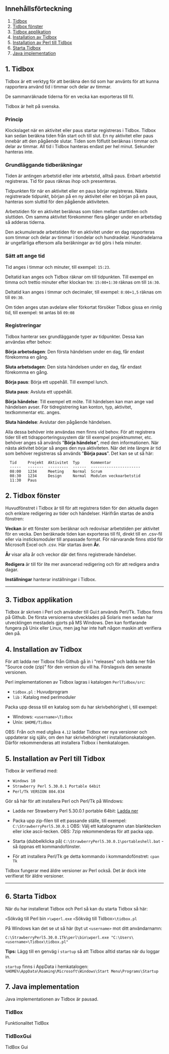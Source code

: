 
## Inneh&aring;llsf&ouml;rteckning
 1. [Tidbox](#2)
 2. [Tidbox f&ouml;nster](#7)
 3. [Tidbox applikation](#8)
 4. [Installation av Tidbox](#9)
 5. [Installation av Perl till Tidbox](#10)
 6. [Starta Tidbox](#11)
 7. [Java implementation](#12)

## <a id="2">1.</a> Tidbox
Tidbox &auml;r ett verktyg f&ouml;r att ber&auml;kna den tid som har anv&auml;nts f&ouml;r att kunna
rapportera anv&auml;nd tid i timmar och delar av timmar.

De sammanr&auml;knade tiderna f&ouml;r en vecka kan exporteras till fil.

Tidbox &auml;r helt p&aring; svenska.

### Princip

Klockslaget n&auml;r en aktivitet eller paus startar registreras i Tidbox. Tidbox
kan sedan ber&auml;kna tiden fr&aring;n start och till slut. En ny aktivitet eller paus
inneb&auml;r att den p&aring;g&aring;ende slutar. Tiden som f&ouml;flutit ber&auml;knas i timmar
och delar av timmar. All tid i Tidbox hanteras endast per hel minut. Sekunder
hanteras inte.

### Grundl&auml;ggande tidber&auml;kningar

Tiden &auml;r antingen arbetstid eller inte arbetstid, allts&aring; paus. Enbart
arbetstid registreras. Tid f&ouml;r paus r&auml;knas ihop och presenteras.

Tidpunkten f&ouml;r n&auml;r en aktivitet eller en paus b&ouml;rjar registreras. N&auml;sta
registrerade tidpunkt, b&ouml;rjan p&aring; en ny aktivitet eller en b&ouml;rjan p&aring; en
paus, hanteras som sluttid f&ouml;r den p&aring;g&aring;ende aktiviteten.

Arbetstiden f&ouml;r en aktivitet ber&auml;knas som tiden mellan starttiden och
sluttiden. Om samma aktivitet f&ouml;rekommer flera g&aring;nger under en arbetsdag
s&aring; adderas tiderna.

Den ackumulerade arbetstiden f&ouml;r en aktivitet under en dag rapporteras som
timmar och delar av timmar i tiondelar och hundradelar. Hundradelarna &auml;r
ungef&auml;rliga eftersom alla ber&auml;kningar av tid g&ouml;rs i hela minuter.

### S&auml;tt att ange tid

Tid anges i timmar och minuter, till exempel: `15:23`.

Deltatid kan anges och Tidbox r&auml;knar om till tidpunkten. Till exempel en
timma och trettio minuter efter klockan tre: `15:00+1:30` r&auml;knas om till
`16:30`.

Deltatid kan anges i timmar och decimaler, till exempel: `8:00+1,5` r&auml;knas
om till `09:30`.

Om tiden anges utan avdelare eller f&ouml;rkortat f&ouml;rs&ouml;ker Tidbox gissa en
rimlig tid, till exempel: `98` antas bli `09:08`

### Registreringar

Tidbox hanterar sex grundl&auml;ggande typer av tidpunkter. Dessa kan anv&auml;ndas
efter behov:

**B&ouml;rja arbetsdagen**: Den f&ouml;rsta h&auml;ndelsen under en dag, f&aring;r endast
f&ouml;rekomma en g&aring;ng.

**Sluta arbetsdagen**: Den sista h&auml;ndelsen under en dag, f&aring;r endast
f&ouml;rekomma en g&aring;ng.

**B&ouml;rja paus**: B&ouml;rja ett uppeh&aring;ll. Till exempel lunch.

**Sluta paus**: Avsluta ett uppeh&aring;ll.

**B&ouml;rja h&auml;ndelse**: Till exempel ett m&ouml;te. Till h&auml;ndelsen kan man ange vad
h&auml;ndelsen avser. F&ouml;r tidregistrering kan konton, typ, aktivitet,
textkommentar etc. anges.

**Sluta h&auml;ndelse**: Avslutar den p&aring;g&aring;ende h&auml;ndelsen.

Alla dessa beh&ouml;ver inte anv&auml;ndas men finns vid behov. F&ouml;r att registrera
tider till ett tidrapporteringssystem d&auml;r till exempel projektnummer, etc.
beh&ouml;ver anges s&aring; anv&auml;nds "**B&ouml;rja h&auml;ndelse**", med den informationen. N&auml;r
n&auml;sta aktivitet b&ouml;rjar s&aring; anges den nya aktiviteten. N&auml;r det inte l&auml;ngre
&auml;r tid som beh&ouml;ver registreras s&aring; anv&auml;nds "**B&ouml;rja paus**". Det kan se ut s&aring;
h&auml;r:

```
  Tid     Projekt  Aktivitet  Typ     Kommentar
  -----   -------  ---------  ------  ----------------------
  08:00   1234     Meeting    Normal  Scrum
  08:30   1234     Design     Normal  Modulen veckoarbetstid
  11:30   Paus
```


## <a id="7">2.</a> Tidbox f&ouml;nster
Huvudf&ouml;nstret i Tidbox &auml;r till f&ouml;r att registrera tiden f&ouml;r den aktuella
dagen och enklare redigering av tider och h&auml;ndelser. H&auml;rifr&aring;n startas de andra
f&ouml;nstren:

**Veckan** &auml;r ett f&ouml;nster som ber&auml;knar och redovisar arbetstiden per aktivitet
f&ouml;r en vecka. Den ber&auml;knade tiden kan exporteras till fil, direkt till en
.csv-fil eller via insticksmoduler till anpassade format. F&ouml;r n&auml;rvarande
finns st&ouml;d f&ouml;r Microsoft Excel och .csv. H&auml;r startas &auml;ven **&Aring;r.**

**&Aring;r** visar alla &aring;r och veckor d&auml;r det finns registrerade h&auml;ndelser.

**Redigera** &auml;r till f&ouml;r lite mer avancerad redigering och f&ouml;r att
redigera andra dagar.

**Inst&auml;llningar** hanterar inst&auml;llningar i Tidbox.

---


## <a id="8">3.</a> Tidbox applikation
Tidbox &auml;r skriven i Perl och anv&auml;nder till Gui:t anv&auml;nds Perl/Tk. Tidbox
finns p&aring; Github. De f&ouml;rsta versionerna utvecklades p&aring; Solaris men sedan har
utvecklingen mestadels gjorts p&aring; MS Windows. Den kan fortfarande fungera p&aring;
Unix eller Linux, men jag har inte haft n&aring;gon maskin att verifiera den p&aring;.

## <a id="9">4.</a> Installation av Tidbox
F&ouml;r att ladda ner Tidbox fr&aring;n Github g&aring; in i "releases" och ladda ner fr&aring;n
"Source code (zip)" f&ouml;r den version du vill ha. F&ouml;rslagsvis den senaste
versionen.

Perl implementationen av Tidbox lagras i katalogen `PerlTidbox/src`:
- `tidbox.pl` : Huvudprogram
- `lib` : Katalog med perlmoduler

Packa upp dessa till en katalog som du har skrivbeh&ouml;righet i, till exempel:
- Windows: `<username>\Tidbox`
- Unix: `$HOME/Tidbox`

OBS: Fr&aring;n och med utg&aring;va `4.12` laddar Tidbox ner nya versioner och
     uppdaterar sig sj&auml;lv, om den har skrivbeh&ouml;righet i installationskatalogen.
     D&auml;rf&ouml;r rekommenderas att installera Tidbox i hemkatalogen.


## <a id="10">5.</a> Installation av Perl till Tidbox
Tidbox &auml;r verifierad med:
- `Windows 10`
- `Strawberry Perl 5.30.0.1 Portable 64bit`
- `Perl/Tk VERSION 804.034`

G&ouml;r s&aring; h&auml;r f&ouml;r att installera Perl och Perl/Tk p&aring; Windows:

- Ladda ner Strawberry Perl 5.30.0.1 portable 64bit:
  [Ladda ner](http://strawberryperl.com/download/5.30.0.1/strawberry-perl-5.30.0.1-64bit-PDL.zip)

- Packa upp zip-filen till ett passande st&auml;lle, till exempel: `C:\StrawberryPerl5.30.0.1`
  OBS: V&auml;lj ett katalognamn utan blanktecken eller icke ascii-tecken.
  OBS: 7zip rekommenderas f&ouml;r att packa upp.

- Starta (dubbelklicka p&aring;) `C:\StrawberryPerl5.30.0.1\portableshell.bat` -
  s&aring; &ouml;ppnas ett kommandof&ouml;nster.

- F&ouml;r att installera Perl/Tk ge detta kommando i kommandof&ouml;nstret:
  `cpan Tk`

Tidbox fungerar med &auml;ldre versioner av Perl ocks&aring;. Det &auml;r dock inte
verifierat f&ouml;r &auml;ldre versioner.

---


## <a id="11">6.</a> Starta Tidbox
N&auml;r du har installerat Tidbox och Perl s&aring; kan du starta Tidbox s&aring; h&auml;r:

`<`S&ouml;kv&auml;g till Perl bin `>\wperl.exe` `<`S&ouml;kv&auml;g till Tidbox`>\tidbox.pl`

P&aring; Windows kan det se ut s&aring; h&auml;r (byt ut `<username>` mot ditt anv&auml;ndarnamn:

`C:\StrawberryPerl5.30.0.1Tk\perl\bin\wperl.exe "C:\Users\<username>\Tidbox\tidbox.pl"`

**Tips:** L&auml;gg till en genv&auml;g i `startup` s&aring; att Tidbox alltid startas n&auml;r du loggar in.

`startup` finns i AppData i hemkatalogen:
`%HOME%\AppData\Roaming\Microsoft\Windows\Start Menu\Programs\Startup`


## <a id="12">7.</a> Java implementation
Java implementationen av Tidbox &auml;r pausad.

### TidBox

Funktionalitet TidBox

### TidBoxGui

TidBox Gui

